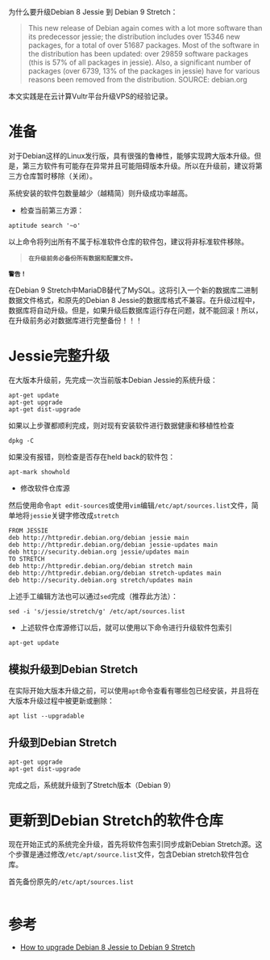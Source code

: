 为什么要升级Debian 8 Jessie 到 Debian 9 Stretch：

> This new release of Debian again comes with a lot more software than its predecessor jessie; the distribution includes over 15346 new packages, for a total of over 51687 packages. Most of the software in the distribution has been updated: over 29859 software packages (this is 57% of all packages in jessie). Also, a significant number of packages (over 6739, 13% of the packages in jessie) have for various reasons been removed from the distribution.
SOURCE: debian.org

本文实践是在云计算Vultr平台升级VPS的经验记录。

# 准备

对于Debian这样的Linux发行版，具有很强的鲁棒性，能够实现跨大版本升级。但是，第三方软件有可能存在异常并且可能阻碍版本升级。所以在升级前，建议将第三方仓库暂时移除（关闭）。

系统安装的软件包数量越少（越精简）则升级成功率越高。

* 检查当前第三方源：

```
aptitude search '~o'
```

以上命令将列出所有不属于标准软件仓库的软件包，建议将非标准软件移除。

> **`在升级前务必备份所有数据和配置文件。`**

**`警告！`**

在Debian 9 Stretch中MariaDB替代了MySQL。这将引入一个新的数据库二进制数据文件格式，和原先的Debian 8 Jessie的数据库格式不兼容。在升级过程中，数据库将自动升级。但是，如果升级后数据库运行存在问题，就不能回滚！所以，在升级前务必对数据库进行完整备份！！！

# Jessie完整升级

在大版本升级前，先完成一次当前版本Debian Jessie的系统升级：

```
apt-get update
apt-get upgrade
apt-get dist-upgrade
```

如果以上步骤都顺利完成，则对现有安装软件进行数据健康和移植性检查

```
dpkg -C
```

如果没有报错，则检查是否存在held back的软件包：

```
apt-mark showhold
```

* 修改软件仓库源

然后使用命令`apt edit-sources`或使用`vim`编辑`/etc/apt/sources.list`文件，简单地将`jessie`关键字修改成`stretch`

```
FROM JESSIE
deb http://httpredir.debian.org/debian jessie main
deb http://httpredir.debian.org/debian jessie-updates main
deb http://security.debian.org jessie/updates main
TO STRETCH
deb http://httpredir.debian.org/debian stretch main
deb http://httpredir.debian.org/debian stretch-updates main
deb http://security.debian.org stretch/updates main
```

上述手工编辑方法也可以通过`sed`完成（推荐此方法）：

```
sed -i 's/jessie/stretch/g' /etc/apt/sources.list
```

* 上述软件仓库源修订以后，就可以使用以下命令进行升级软件包索引

```
apt-get update
```

## 模拟升级到Debian Stretch

在实际开始大版本升级之前，可以使用`apt`命令查看有哪些包已经安装，并且将在大版本升级过程中被更新或删除：

```
apt list --upgradable
```

## 升级到Debian Stretch

```
apt-get upgrade
apt-get dist-upgrade
```

完成之后，系统就升级到了Stretch版本（Debian 9）

# 更新到Debian Stretch的软件仓库

现在开始正式的系统完全升级，首先将软件包索引同步成新Debian Stretch源。这个步骤是通过修改`/etc/apt/source.list`文件，包含Debian stretch软件包仓库。

首先备份原先的`/etc/apt/sources.list`

```

```

# 参考

* [How to upgrade Debian 8 Jessie to Debian 9 Stretch](https://linuxconfig.org/how-to-upgrade-debian-8-jessie-to-debian-9-stretch)